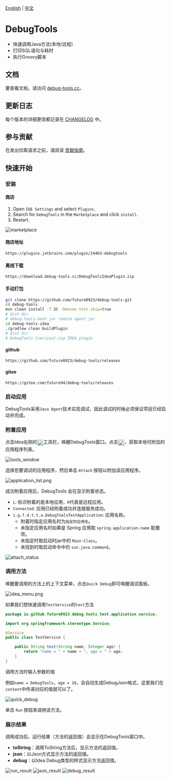 [English](README.md) | [中文](README-zh.md)

# DebugTools

- 快速调用Java方法(本地/远程)
- 打印SQL语句与耗时
- 执行Groovy脚本

## 文档

要查看文档，请访问 [debug-tools.cc](https://debug-tools.cc)。

## 更新日志

每个版本的详细更改都记录在 [CHANGELOG](https://github.com/future0923/debug-tools/blob/main/CHANGELOG.md) 中。

## 参与贡献

在发出拉取请求之前，请阅读 [贡献指南](https://github.com/future0923/debug-tools/blob/main/.github/contributing.md)。

## 快速开始

### 安装

#### 商店

1. Open `IDE Settings` and select `Plugins`.
2. Search for `DebugTools` in the `Marketplace` and click `install`.
3. Restart.

![marketplace](/docs/public/images/marketplace.png)

#### 商店地址

```text
https://plugins.jetbrains.com/plugin/24463-debugtools
```

#### 离线下载

```text
https://download.debug-tools.cc/DebugToolsIdeaPlugin.zip
```

#### 手动打包

```sh 
git clone https://github.com/future0923/debug-tools.git
cd debug-tools
mvn clean install -T 2C -Dmaven.test.skip=true
# dist dir
# debug-tools-boot.jar remote agent jar
cd debug-tools-idea
./gradlew clean buildPlugin
# dist dir
# DebugTools-{version}.zip IDEA plugin
```

#### github

```text
https://github.com/future0923/debug-tools/releases
```

#### gitee

```text
https://gitee.com/future94/debug-tools/releases
```

### 启动应用

DebugTools采用`Java Agent`技术实现调试，因此调试的时候必须保证项目已经启动并完成。

### 附着应用

点击Idea右侧的<img src="/docs/public/pluginIcon.svg" style="display: inline-block; width: 20px; height: 20px; vertical-align: middle;" />工具栏，唤醒DebugTools窗口。点击<img src="/docs/public/icon/add.svg" alt="加号" style="display: inline-block; width: 20px; height: 20px; vertical-align: middle;" />，获取本地可附加的应用程序列表。

![tools_window](/docs/public/images/tools_window.png)

选择您要调试的应用程序，然后单击 `Attach` 按钮以附加该应用程序。

![application_list.png](/docs/public/images/application_list.png)

成功附着应用后，DebugTools 会在显示附着状态。
- `L`: 标识附着的是本地应用，`R`代表是远程应用。
- `Connected`: 应用已经附着成功并连接服务成功。
- `i.g.f.d.t.t.a.DebugToolsTestApplication`: 应用名称。
    - 附着时指定应用名时为`指定的应用名`。
    - 未指定应用名时如果是 Spring 应用取 `spring.application.name` 配置项。
    - 未指定时取启动时jar中的 `Main-Class`。
    - 未找到时取启动命令中的 `sun.java.command`。

![attach_status](/docs/public/images/attach_status.png)

### 调用方法

唤醒要调用的方法上的上下文菜单，点击`Quick Debug`即可唤醒调试面板。

![idea_menu.png](/docs/public/images/idea_menu.png)

如果我们想快速调用`TestService`的`test`方法

```java
package io.github.future0923.debug.tools.test.application.service;

import org.springframework.stereotype.Service;

@Service
public class TestService {

    public String test(String name, Integer age) {
        return "name = " + name + ", age = " + age;
    }
}
```

调用方法时输入参数的值

例如`name = DebugTools`，`age = 18`，会自动生成DebugJson格式，这里我们在`content`中传递对应的值就可以了。

![quick_debug](/docs/public/images/quick_debug.png)

单击 `Run` 按钮来调用该方法。

### 展示结果

调用成功后，运行结果（方法的返回值）会显示在DebugTools窗口中。

- **toString**：调用ToString方法后，显示方法的返回值。
- **json**：以Json方式显示方法的返回值。
- **debug**：以Idea Debug类型的样式显示方法返回值。

![run_result](/docs/public/images/run_result.png)
![json_result](/docs/public/images/json_result.png)
![debug_result](/docs/public/images/debug_result.png)
